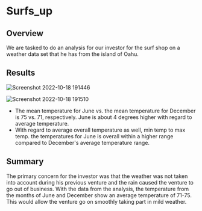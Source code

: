 # Surfs_up

## Overview
We are tasked to do an analysis for our investor for the surf shop on a weather data set that he has from the island of Oahu. 

## Results

![Screenshot 2022-10-18 191446](https://user-images.githubusercontent.com/107603065/196581455-f0db2504-ee4b-4ca1-94b6-ce0d84d2a42d.png)

![Screenshot 2022-10-18 191510](https://user-images.githubusercontent.com/107603065/196581475-3bce57c3-0eeb-4010-a316-e772d748a786.png)

- The mean temperature for June vs. the mean temperature for December is 75 vs. 71, respectively. June is about 4 degrees higher with regard to average temperature. 
- With regard to average overall temperature as well, min temp to max temp. the temperatures for June is overall within a higher range compared to December's average temperature range. 

## Summary

The primary concern for the investor was that the weather was not taken into account during his previous venture and the rain caused the venture to go out of business. With the data from the analysis, the temperature from the months of June and December show an average temperature of 71-75. This would allow the venture go on smoothly taking part in mild weather.  
